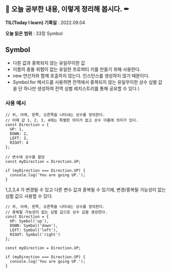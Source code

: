 ## 📕 오늘 공부한 내용, 이렇게 정리해 봅시다. ✒

**TIL(Today I learn) 기록일** : 2022.09.04

**오늘 읽은 범위** : 33장 Symbol

## Symbol
- 다른 값과 중복되지 않는 유일무이한 값
- 이름의 충돌 위험이 없는 유일한 프로퍼티 키를 만들기 위해 사용한다.
- new 연산자와 함께 호출하지 않는다. 인스턴스를 생성하지 않기 때문이다.
- Symbol.for 메서드를 사용하면 전역에서 중복되지 않는 유일무이한 상수 심벌 값을 단 하나만 생성하여 전역 심벌 레지스트리를 통해 공유할 수 있다.\


### 사용 예시
```
// 위, 아래, 왼쪽, 오른쪽을 나타내는 상수를 정의한다.
// 이때 값 1, 2, 3, 4에는 특별한 의미가 없고 상수 이름에 의미가 있다.
const Direction = {
  UP: 1,
  DOWN: 2,
  LEFT: 3,
  RIGHT: 4
};

// 변수에 상수를 할당
const myDirection = Direction.UP;

if (myDirection === Direction.UP) {
  console.log('You are going UP.');
}
```

1,2,3,4 가 변경될 수 있고 다른 변수 값과 중복될 수 있기에, 변경/중복될 가능성이 없는 심벌 값으 사용할 수 있다.

```
// 위, 아래, 왼쪽, 오른쪽을 나타내는 상수를 정의한다.
// 중복될 가능성이 없는 심벌 값으로 상수 값을 생성한다.
const Direction = {
  UP: Symbol('up'),
  DOWN: Symbol('down'),
  LEFT: Symbol('left'),
  RIGHT: Symbol('right')
};

const myDirection = Direction.UP;

if (myDirection === Direction.UP) {
  console.log('You are going UP.');
}
```


